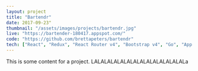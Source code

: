 ```yaml
---
layout: project
title: "Bartendr"
date: 2017-09-23"
thumbnail: "/assets/images/projects/bartendr.jpg"
live: "https://bartender-180417.appspot.com/"
code: "https://github.com/brettapeters/bartendr"
tech: ["React", "Redux", "React Router v4", "Bootstrap v4", "Go", "App Engine", "Datastore" ]
---
```


This is some content for a project. LALALALALALALALALALALALALALALa